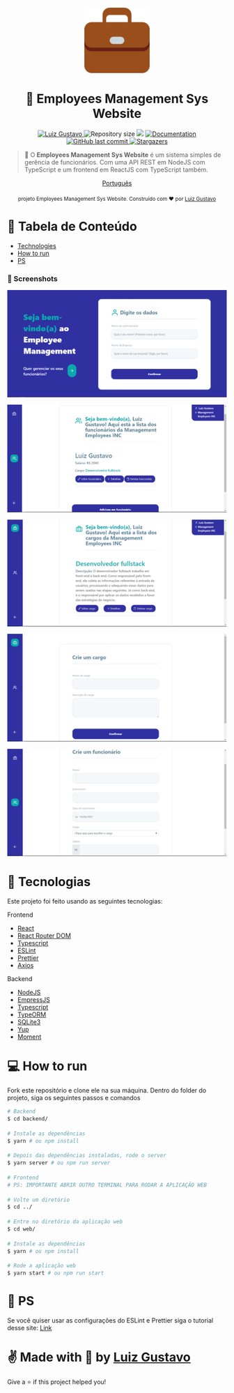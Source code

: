 <p align="center">
   <img src="./web/src/images/briefcase-images/apple-touch-icon.png" width="150"/>
</p>

<h1 align="center"> 💼 Employees Management Sys Website </h1>

<p align="center">
	<a href="https://www.linkedin.com/in/luiz-gustavo-56146b1a5/">
      <img alt="Luiz Gustavo" src="https://img.shields.io/badge/-LuizGustavo-3030a1?style=flat&logo=Linkedin&logoColor=white" />
   </a>
  <img alt="Repository size" src="https://img.shields.io/github/repo-size/tonicprism/management-of-employees-sys?color=3030a1">

  <img src="https://img.shields.io/badge/version-1.0.0-3030a1.svg?cacheSeconds=2592000" />
  <a href="https://github.com/tonicprism/management-of-employees-sys/#readme">
    <img alt="Documentation" src="https://img.shields.io/badge/documentation-yes-3030a1.svg" target="_blank" />
  </a>
   <a href="https://github.com/tonicprism/management-of-employees-sys/commits/master">
      <img alt="GitHub last commit" src="https://img.shields.io/github/last-commit/tonicprism/management-of-employees-sys?color=3030a1">
  </a>
   <a href="https://github.com/tonicprism/management-of-employees-sys/stargazers">
      <img alt="Stargazers" src="https://img.shields.io/github/stars/tonicprism/management-of-employees-sys?color=3030a1&logo=github">
   </a>
</p>

> 💼 O **Employees Management Sys Website** é um sistema simples de gerência de funcionários. Com uma API REST em NodeJS com TypeScript e um frontend em ReactJS com TypeScript também.

<p align="center">
    <a href="README.md">Português</a>
</p>

<div align="center">
  <sub> projeto Employees Management Sys Website. Construído com ❤︎ por
    <a href="https://github.com/tonicprism">Luiz Gustavo</a>
  </sub>
</div>

# 📌 Tabela de Conteúdo

- [Technologies](#computer-technologies)
- [How to run](#construction_worker-how-to-run)
- [PS](#monocle_face-ps)

### 📸 Screenshots

<p align="center">
   <img src="./.github/screenshot00.png" />
</p>
<p align="center">
   <img src="./.github/screenshot01.png" />
</p>
<p align="center">
   <img src="./.github/screenshot02.png" />
</p>

<p align="center">
   <img src="./.github/screenshot03.png" />
</p>

<p align="center">
   <img src="./.github/screenshot04.png" />
</p>

# 🔨 Tecnologias

Este projeto foi feito usando as seguintes tecnologias:

Frontend

- [React](https://reactnative.dev/)
- [React Router DOM](https://styled-components.com)
- [Typescript](https://www.typescriptlang.org)
- [ESLint](https://www.npmjs.com/package/eslint)
- [Prettier](https://www.npmjs.com/package/eslint)
- [Axios](https://github.com/axios/axios)

Backend

- [NodeJS](https://nodejs.org/en/)
- [EmpressJS](https://expressjs.com/)
- [Typescript](https://www.typescriptlang.org)
- [TypeORM](https://typeorm.io/)
- [SQLite3](https://www.sqlitetutorial.net/sqlite-nodejs/)
- [Yup](https://github.com/jquense/yup)
- [Moment](https://momentjs.com/)

# 💻 How to run

Fork este repositório e clone ele na sua máquina. Dentro do folder do projeto, siga os seguintes passos e comandos

```sh
# Backend
$ cd backend/

# Instale as dependências
$ yarn # ou npm install

# Depois das dependências instaladas, rode o server
$ yarn server # ou npm run server

# Frontend
# PS: IMPORTANTE ABRIR OUTRO TERMINAL PARA RODAR A APLICAÇÃO WEB

# Volte um diretório
$ cd ../

# Entre no diretório da aplicação web
$ cd web/

# Instale as dependências
$ yarn # ou npm install

# Rode a aplicação web
$ yarn start # ou npm run start
```

# 🧐 PS

Se você quiser usar as configurações do ESLint e Prettier siga o tutorial desse site:
[Link](https://dev.to/christiantld/configurando-um-projeto-react-com-typescript-3kg)

# ✌ Made with 💙 by [Luiz Gustavo](https://github.com/tonicprism/)

Give a ⭐️ if this project helped you!
